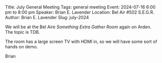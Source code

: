 Title: July General Meeting
Tags: general meeting
Event: 2024-07-16 6:00 pm to 8:00 pm
Speaker: Brian E. Lavender
Location: Bel Air #502 S.E.G.R.
Author: Brian E. Lavender
Slug: july-2024

We will be at the Bel Aire *Something Extra Gather Room* again on Arden. The topic is TDB.

The room has a large screen TV with HDMI in, so we will have some sort of hands on demo.

Brian
